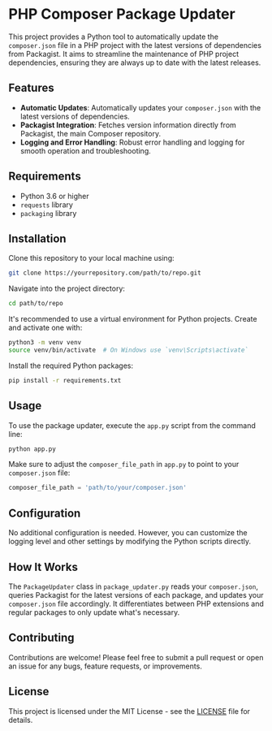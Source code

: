 # PHP Composer Package Updater

This project provides a Python tool to automatically update the `composer.json` file in a PHP project with the latest versions of dependencies from Packagist. It aims to streamline the maintenance of PHP project dependencies, ensuring they are always up to date with the latest releases.

## Features

- **Automatic Updates**: Automatically updates your `composer.json` with the latest versions of dependencies.
- **Packagist Integration**: Fetches version information directly from Packagist, the main Composer repository.
- **Logging and Error Handling**: Robust error handling and logging for smooth operation and troubleshooting.

## Requirements

- Python 3.6 or higher
- `requests` library
- `packaging` library

## Installation

Clone this repository to your local machine using:

```bash
git clone https://yourrepository.com/path/to/repo.git
```

Navigate into the project directory:

```bash
cd path/to/repo
```

It's recommended to use a virtual environment for Python projects. Create and activate one with:

```bash
python3 -m venv venv
source venv/bin/activate  # On Windows use `venv\Scripts\activate`
```

Install the required Python packages:

```bash
pip install -r requirements.txt
```

## Usage

To use the package updater, execute the `app.py` script from the command line:

```bash
python app.py
```

Make sure to adjust the `composer_file_path` in `app.py` to point to your `composer.json` file:

```python
composer_file_path = 'path/to/your/composer.json'
```

## Configuration

No additional configuration is needed. However, you can customize the logging level and other settings by modifying the Python scripts directly.

## How It Works

The `PackageUpdater` class in `package_updater.py` reads your `composer.json`, queries Packagist for the latest versions of each package, and updates your `composer.json` file accordingly. It differentiates between PHP extensions and regular packages to only update what's necessary.

## Contributing

Contributions are welcome! Please feel free to submit a pull request or open an issue for any bugs, feature requests, or improvements.

## License

This project is licensed under the MIT License - see the [LICENSE](LICENSE) file for details.
